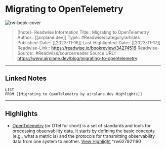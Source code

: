 # Migrating to OpenTelemetry

![rw-book-cover](https://airplane.ghost.io/content/images/2023/11/Screenshot-2023-11-16-at-11.28.39-AM-1.png)
<br>
>[!note]- Readwise Information
>Title:: Migrating to OpenTelemetry
>Author:: [[airplane.dev]]
>Type:: #Readwise/category/articles
>Published-Date:: [[2023-11-16]]
>Last-Highlighted-Date:: [[2023-11-17]]
>Readwise-Link:: https://readwise.io/bookreview/34274516
>Readwise-Source:: #Readwise/source/reader
>Source URL:: https://www.airplane.dev/blog/migrating-to-opentelemetry
--- 

## Linked Notes
```dataview
LIST
FROM [[Migrating to OpenTelemetry by airplane.dev Highlights]]
```

---

## Highlights
- [OpenTelemetry](https://opentelemetry.io/) (or OTel for short) is a set of standards and tools for processing observability data. It starts by defining the basic concepts (e.g., what a metric is) and the protocols for transmitting observability data from one system to another. [View Highlight](https://readwise.io/open/627921190) ^rw627921190

